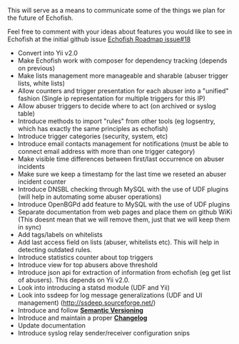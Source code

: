 This will serve as a means to communicate some of the things we plan for the 
future of Echofish. 

Feel free to comment with your ideas about features you would like to see in 
Echofish at the initial github issue [Echofish Roadmap issue#18](https://github.com/echothrust/echofish/issues/18) 

* Convert into Yii v2.0
* Make Echofish work with composer for dependency tracking (depends on 
  previous)
* Make lists management more manageable and sharable (abuser trigger lists, 
  white lists)
* Allow counters and trigger presentation for each abuser into a "unified" 
  fashion (Single ip representation for multiple triggers for this IP)
* Allow abuser triggers to decide where to act (on archived or syslog table)
* Introduce methods to import "rules" from other tools (eg logsentry, which has
  exactly the same principles as echofish)
* Introduce trigger categories (security, system, etc)
* Introduce email contacts management for notifications (must be able to 
  connect email address with more than one trigger category)
* Make visible time differences between first/last occurrence on abuser 
  incidents
* Make sure we keep a timestamp for the last time we reseted an abuser incident 
  counter
* Introduce DNSBL checking through MySQL with the use of UDF plugins (will help 
  in automating some abuser operations)
* Introduce OpenBGPd add feature to MySQL with the use of UDF plugins
* Separate documentation from web pages and place them on github WiKi (This 
  doesnt mean that we will remove them, just that we will keep them in sync)
* Add tags/labels on whitelists 
* Add last access field on lists (abuser, whitelists etc). This will help in 
  detecting outdated rules.
* Introduce statistics counter about top triggers
* Introduce view for top abusers above threshold
* Introduce json api for extraction of information from echofish (eg get list 
  of abusers). This depends on Yii v2.0.
* Look into introducing a statsd module (UDF and Yii)
* Look into ssdeep for log message generalizations (UDF and UI management) (http://ssdeep.sourceforge.net/)
* Introduce and follow **[Semantic Versioning](http://semver.org/)**
* Introduce and maintain a proper **[Changelog](http://keepachangelog.com/)**
* Update documentation
* Introduce syslog relay sender/receiver configuration snips
